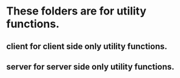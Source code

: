 # These folders are for utility functions.

## client for client side only utility functions.

## server for server side only utility functions.
